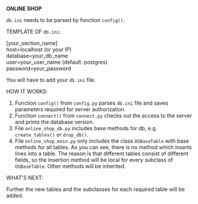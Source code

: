 **ONLINE SHOP**

`db.ini` needs to be parsed by function `config()`.

TEMPLATE OF `db.ini`:

[your_section_name]  
host=localhost (or your IP)  
database=your_db_name  
user=your_user_name (default: postgres)  
password=your_password

You will have to add your `db.ini` file.

HOW IT WORKS:

1) Function `config()` from `config.py` parses `db.ini` file and saves parameters required for server authorization.
2) Function `connect()` from `connect.py` checks out the access to the server and prints the database version.
3) File `online_shop_db.py` includes base methods for db, e.g. `create_tables()` or `drop_db()`.
4) File `online_shop_main.py` only includes the class `OSBaseTable` with base methods for all tables. As you can see, 
there is no method which inserts lines into a table. The reason is that different tables consist of different fields,
so the insertion method will be local for every subclass of `OSBaseTable`. Other methods will be inherited.

WHAT'S NEXT:

Further the new tables and the subclasses for each required table will be added.